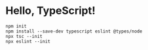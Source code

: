 # Hello, TypeScript!

```
npm init
npm install --save-dev typescript eslint @types/node
npx tsc --init
npx eslint --init
```
